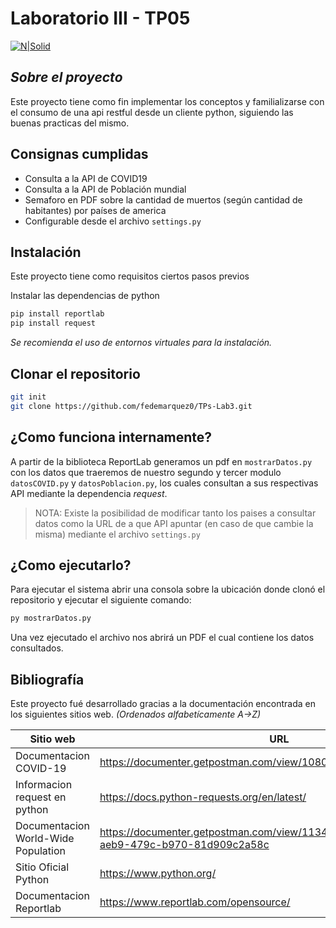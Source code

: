 # Laboratorio III - TP05

[![N|Solid](https://www.ubp.edu.ar/wp-content/themes/ubp-pmkt/img/logo-ubp.png)](https://www.ubp.edu.ar/)

## _Sobre el proyecto_


Este proyecto tiene como fin implementar los conceptos y familializarse con el consumo de una api restful desde un cliente python, siguiendo las buenas practicas del mismo.

## Consignas cumplidas
- Consulta a la API de COVID19 
- Consulta a la API de Población mundial
- Semaforo en PDF sobre la cantidad de muertos (según cantidad de habitantes) por países de america
- Configurable desde el archivo `settings.py`

## Instalación

Este proyecto tiene como requisitos ciertos pasos previos

Instalar las dependencias de python 

```sh
pip install reportlab
pip install request
```

*Se recomienda el uso de entornos virtuales para la instalación.*

## Clonar el repositorio

```sh
git init
git clone https://github.com/fedemarquez0/TPs-Lab3.git
```

## ¿Como funciona internamente?

A partir de la biblioteca ReportLab generamos un pdf en `mostrarDatos.py` con los datos que traeremos de nuestro segundo y tercer modulo `datosCOVID.py` y `datosPoblacion.py`, los cuales consultan a sus respectivas API mediante la dependencia *request*.

>NOTA: Existe la posibilidad de modificar tanto los paises a consultar datos como la URL de a que API apuntar (en caso de que cambie la misma) mediante el archivo `settings.py` 

## ¿Como ejecutarlo?
Para ejecutar el sistema abrir una consola sobre la ubicación donde clonó el repositorio y ejecutar el siguiente comando:
```sh
py mostrarDatos.py
```
Una vez ejecutado el archivo nos abrirá un PDF el cual contiene los datos consultados.


   ## Bibliografía

Este proyecto fué desarrollado gracias a la documentación encontrada en los siguientes sitios web.
_(Ordenados alfabetícamente A->Z)_

| Sitio web | URL |
| ------ | ------ |
| Documentacion COVID-19 | https://documenter.getpostman.com/view/10808728/SzS8rjbc |
| Informacion request en python | https://docs.python-requests.org/en/latest/ |
| Documentacion World-Wide Population | https://documenter.getpostman.com/view/1134062/T1LJjU52#abee09ea-aeb9-479c-b970-81d909c2a58c |
| Sitio Oficial Python | https://www.python.org/ |
| Documentacion Reportlab | https://www.reportlab.com/opensource/ |

